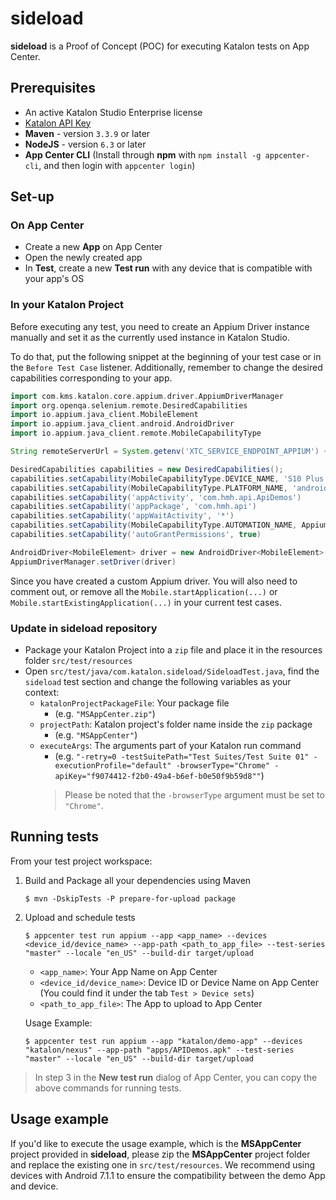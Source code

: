 # sideload

**sideload** is a Proof of Concept (POC) for executing Katalon tests on App Center.

## Prerequisites

* An active Katalon Studio Enterprise license
* [Katalon API Key](https://docs.katalon.com/katalon-analytics/docs/ka-api-key.html)
* **Maven** - version `3.3.9` or later
* **NodeJS** - version `6.3` or later
* **App Center CLI** (Install through **npm** with `npm install -g appcenter-cli`, and then login with `appcenter login`)

## Set-up

### On App Center

* Create a new **App** on App Center
* Open the newly created app
* In **Test**, create a new **Test run** with any device that is compatible with your app's OS

### In your Katalon Project

Before executing any test, you need to create an Appium Driver instance manually and set it as the currently used instance in Katalon Studio.

To do that, put the following snippet at the beginning of your test case or in the `Before Test Case` listener. Additionally, remember to change the desired capabilities corresponding to your app.

```groovy
import com.kms.katalon.core.appium.driver.AppiumDriverManager
import org.openqa.selenium.remote.DesiredCapabilities
import io.appium.java_client.MobileElement
import io.appium.java_client.android.AndroidDriver
import io.appium.java_client.remote.MobileCapabilityType

String remoteServerUrl = System.getenv('XTC_SERVICE_ENDPOINT_APPIUM') + 'wd/hub'

DesiredCapabilities capabilities = new DesiredCapabilities();
capabilities.setCapability(MobileCapabilityType.DEVICE_NAME, 'S10 Plus')
capabilities.setCapability(MobileCapabilityType.PLATFORM_NAME, 'android')
capabilities.setCapability('appActivity', 'com.hmh.api.ApiDemos')
capabilities.setCapability('appPackage', 'com.hmh.api')
capabilities.setCapability('appWaitActivity', '*')
capabilities.setCapability(MobileCapabilityType.AUTOMATION_NAME, AppiumDriverManager.UIAUTOMATOR2)
capabilities.setCapability('autoGrantPermissions', true)

AndroidDriver<MobileElement> driver = new AndroidDriver<MobileElement>(new URL(remoteServerUrl), capabilities)
AppiumDriverManager.setDriver(driver)
```

Since you have created a custom Appium driver. You will also need to comment out, or remove all the `Mobile.startApplication(...)` or `Mobile.startExistingApplication(...)` in your current test cases.

### Update in sideload repository

* Package your Katalon Project into a `zip` file and place it in the resources folder `src/test/resources`
* Open `src/test/java/com.katalon.sideload/SideloadTest.java`, find the `sideload` test section and change the following variables as your context:
  - `katalonProjectPackageFile`: Your package file<br>
    - (e.g. `"MSAppCenter.zip"`)
  - `projectPath`: Katalon project's folder name inside the `zip` package<br>
    - (e.g. `"MSAppCenter"`)
  - `executeArgs`: The arguments part of your Katalon run command<br>
    - (e.g. `"-retry=0 -testSuitePath="Test Suites/Test Suite 01" -executionProfile="default" -browserType="Chrome" -apiKey="f9074412-f2b0-49a4-b6ef-b0e50f9b59d8""`)
    > Please be noted that the `-browserType` argument must be set to `"Chrome"`.

## Running tests

From your test project workspace:

1. Build and Package all your dependencies using Maven

    ```shell script
    $ mvn -DskipTests -P prepare-for-upload package
    ```

2. Upload and schedule tests

    ```shell script
    $ appcenter test run appium --app <app_name> --devices <device_id/device_name> --app-path <path_to_app_file> --test-series "master" --locale "en_US" --build-dir target/upload
    ```

   * `<app_name>`: Your App Name on App Center
   * `<device_id/device_name>`: Device ID or Device Name on App Center (You could find it under the tab `Test > Device sets`)
   * `<path_to_app_file>`: The App to upload to App Center

    Usage Example:

    ```shell script
    $ appcenter test run appium --app "katalon/demo-app" --devices "katalon/nexus" --app-path "apps/APIDemos.apk" --test-series "master" --locale "en_US" --build-dir target/upload
    ```

> In step 3 in the **New test run** dialog of App Center, you can copy the above commands for running tests.

## Usage example

If you'd like to execute the usage example, which is the **MSAppCenter** project provided in **sideload**, please zip the **MSAppCenter** project folder and replace the existing one in `src/test/resources`. We recommend using devices with Android 7.1.1 to ensure the compatibility between the demo App and device.
